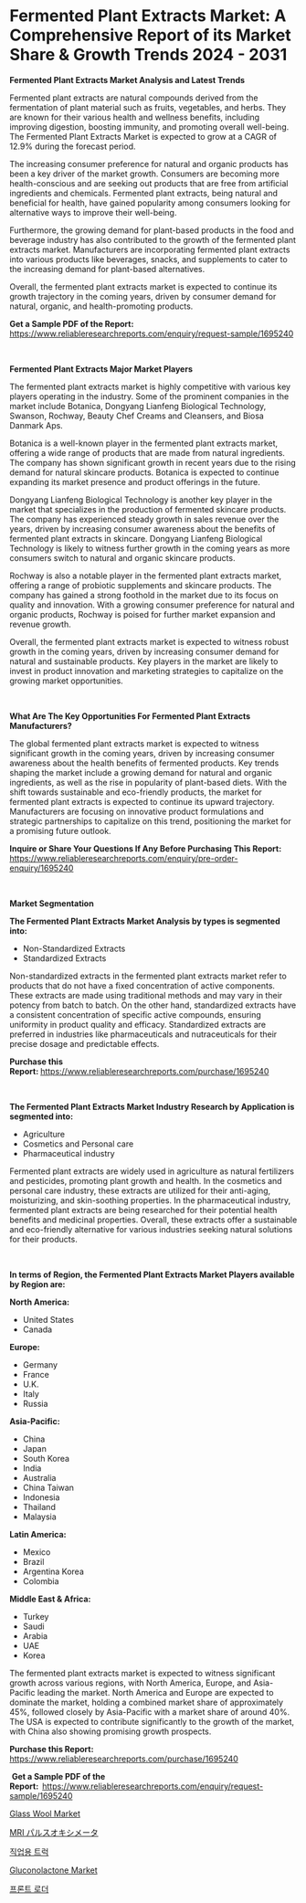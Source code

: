 <p><h1>Fermented Plant Extracts Market: A Comprehensive Report of its Market Share & Growth Trends 2024 - 2031</h1></p><p><strong>Fermented Plant Extracts Market Analysis and Latest Trends</strong></p>
<p><p>Fermented plant extracts are natural compounds derived from the fermentation of plant material such as fruits, vegetables, and herbs. They are known for their various health and wellness benefits, including improving digestion, boosting immunity, and promoting overall well-being. The Fermented Plant Extracts Market is expected to grow at a CAGR of 12.9% during the forecast period.</p><p>The increasing consumer preference for natural and organic products has been a key driver of the market growth. Consumers are becoming more health-conscious and are seeking out products that are free from artificial ingredients and chemicals. Fermented plant extracts, being natural and beneficial for health, have gained popularity among consumers looking for alternative ways to improve their well-being.</p><p>Furthermore, the growing demand for plant-based products in the food and beverage industry has also contributed to the growth of the fermented plant extracts market. Manufacturers are incorporating fermented plant extracts into various products like beverages, snacks, and supplements to cater to the increasing demand for plant-based alternatives.</p><p>Overall, the fermented plant extracts market is expected to continue its growth trajectory in the coming years, driven by consumer demand for natural, organic, and health-promoting products.</p></p>
<p><strong>Get a Sample PDF of the Report:&nbsp;</strong> <a href="https://www.reliableresearchreports.com/enquiry/request-sample/1695240">https://www.reliableresearchreports.com/enquiry/request-sample/1695240</a></p>
<p>&nbsp;</p>
<p><strong>Fermented Plant Extracts Major Market Players</strong></p>
<p><p>The fermented plant extracts market is highly competitive with various key players operating in the industry. Some of the prominent companies in the market include Botanica, Dongyang Lianfeng Biological Technology, Swanson, Rochway, Beauty Chef Creams and Cleansers, and Biosa Danmark Aps.</p><p>Botanica is a well-known player in the fermented plant extracts market, offering a wide range of products that are made from natural ingredients. The company has shown significant growth in recent years due to the rising demand for natural skincare products. Botanica is expected to continue expanding its market presence and product offerings in the future.</p><p>Dongyang Lianfeng Biological Technology is another key player in the market that specializes in the production of fermented skincare products. The company has experienced steady growth in sales revenue over the years, driven by increasing consumer awareness about the benefits of fermented plant extracts in skincare. Dongyang Lianfeng Biological Technology is likely to witness further growth in the coming years as more consumers switch to natural and organic skincare products.</p><p>Rochway is also a notable player in the fermented plant extracts market, offering a range of probiotic supplements and skincare products. The company has gained a strong foothold in the market due to its focus on quality and innovation. With a growing consumer preference for natural and organic products, Rochway is poised for further market expansion and revenue growth.</p><p>Overall, the fermented plant extracts market is expected to witness robust growth in the coming years, driven by increasing consumer demand for natural and sustainable products. Key players in the market are likely to invest in product innovation and marketing strategies to capitalize on the growing market opportunities.</p></p>
<p>&nbsp;</p>
<p><strong>What Are The Key Opportunities For Fermented Plant Extracts Manufacturers?</strong></p>
<p><p>The global fermented plant extracts market is expected to witness significant growth in the coming years, driven by increasing consumer awareness about the health benefits of fermented products. Key trends shaping the market include a growing demand for natural and organic ingredients, as well as the rise in popularity of plant-based diets. With the shift towards sustainable and eco-friendly products, the market for fermented plant extracts is expected to continue its upward trajectory. Manufacturers are focusing on innovative product formulations and strategic partnerships to capitalize on this trend, positioning the market for a promising future outlook.</p></p>
<p><strong>Inquire or Share Your Questions If Any Before Purchasing This Report:</strong> <a href="https://www.reliableresearchreports.com/enquiry/pre-order-enquiry/1695240">https://www.reliableresearchreports.com/enquiry/pre-order-enquiry/1695240</a></p>
<p>&nbsp;</p>
<p><strong>Market Segmentation</strong></p>
<p><strong>The Fermented Plant Extracts Market Analysis by types is segmented into:</strong></p>
<p><ul><li>Non-Standardized Extracts</li><li>Standardized Extracts</li></ul></p>
<p><p>Non-standardized extracts in the fermented plant extracts market refer to products that do not have a fixed concentration of active components. These extracts are made using traditional methods and may vary in their potency from batch to batch. On the other hand, standardized extracts have a consistent concentration of specific active compounds, ensuring uniformity in product quality and efficacy. Standardized extracts are preferred in industries like pharmaceuticals and nutraceuticals for their precise dosage and predictable effects.</p></p>
<p><strong>Purchase this Report:&nbsp;</strong><a href="https://www.reliableresearchreports.com/purchase/1695240">https://www.reliableresearchreports.com/purchase/1695240</a></p>
<p>&nbsp;</p>
<p><strong>The Fermented Plant Extracts Market Industry Research by Application is segmented into:</strong></p>
<p><ul><li>Agriculture</li><li>Cosmetics and Personal care</li><li>Pharmaceutical industry</li></ul></p>
<p><p>Fermented plant extracts are widely used in agriculture as natural fertilizers and pesticides, promoting plant growth and health. In the cosmetics and personal care industry, these extracts are utilized for their anti-aging, moisturizing, and skin-soothing properties. In the pharmaceutical industry, fermented plant extracts are being researched for their potential health benefits and medicinal properties. Overall, these extracts offer a sustainable and eco-friendly alternative for various industries seeking natural solutions for their products.</p></p>
<p>&nbsp;</p>
<p><strong>In terms of Region, the Fermented Plant Extracts Market Players available by Region are:</strong></p>
<p>
    <p> <strong> North America: </strong>
        <ul>
            <li>United States</li>
            <li>Canada</li>
        </ul>
        </p> 
    <p> <strong> Europe: </strong>
        <ul>
            <li>Germany</li>
            <li>France</li>
            <li>U.K.</li>
            <li>Italy</li>
            <li>Russia</li>
        </ul>
        </p> 
    <p> <strong> Asia-Pacific: </strong>
        <ul>
            <li>China</li>
            <li>Japan</li>
            <li>South Korea</li>
            <li>India</li>
            <li>Australia</li>
            <li>China Taiwan</li>
            <li>Indonesia</li>
            <li>Thailand</li>
            <li>Malaysia</li>
        </ul>
        </p> 
    <p> <strong> Latin America: </strong>
        <ul>
            <li>Mexico</li>
            <li>Brazil</li>
            <li>Argentina Korea</li>
            <li>Colombia</li>
        </ul>
        </p> 
    <p> <strong> Middle East & Africa: </strong>
        <ul>
            <li>Turkey</li>
            <li>Saudi</li>
            <li>Arabia</li>
            <li>UAE</li>
            <li>Korea</li>
        </ul>
    </p>
    </p>
<p><p>The fermented plant extracts market is expected to witness significant growth across various regions, with North America, Europe, and Asia-Pacific leading the market. North America and Europe are expected to dominate the market, holding a combined market share of approximately 45%, followed closely by Asia-Pacific with a market share of around 40%. The USA is expected to contribute significantly to the growth of the market, with China also showing promising growth prospects.</p></p>
<p><strong>Purchase this Report: </strong><a href="https://www.reliableresearchreports.com/purchase/1695240">https://www.reliableresearchreports.com/purchase/1695240</a></p>
<p>&nbsp;<strong>Get a Sample PDF of the Report:&nbsp;&nbsp;</strong><a href="https://www.reliableresearchreports.com/enquiry/request-sample/1695240">https://www.reliableresearchreports.com/enquiry/request-sample/1695240</a></p>
<p><strong></strong></p>
<p><p><a href="https://github.com/globismark/Market-Research-Report-List-2/blob/main/glass-wool-market.md">Glass Wool Market</a></p><p><a href="https://medium.com/@dm15982023/mri-pulse-oximeters%E5%B8%82%E5%A0%B4-%E7%AB%B6%E4%BA%89%E5%88%86%E6%9E%90-%E5%B8%82%E5%A0%B4%E5%8B%95%E5%90%91-2031%E5%B9%B4%E3%81%BE%E3%81%A7%E3%81%AE%E4%BA%88%E6%B8%AC-7b55c60ceb73">MRI パルスオキシメータ</a></p><p><a href="https://medium.com/@trevorkruvalis5678/%EC%A7%81%EC%97%85%EC%9A%A9-%ED%8A%B8%EB%9F%AD-%EC%8B%9C%EC%9E%A5-%EB%B6%84%EC%84%9D-%EA%B8%80%EB%A1%9C%EB%B2%8C-%EC%82%B0%EC%97%85-%EC%A0%84%EB%A7%9D-%EB%B0%8F-%EC%98%88%EC%B8%A1-2024%EB%85%84%EB%B6%80%ED%84%B0-2031%EB%85%84-7e8356fa7b0a">직업용 트럭</a></p><p><a href="https://github.com/bobicer/Market-Research-Report-List-2/blob/main/gluconolactone-market.md">Gluconolactone Market</a></p><p><a href="https://medium.com/@trevorkruvalis5678/%ED%94%84%EB%9F%B0%ED%8A%B8-%EB%A1%9C%EB%8D%94-%EC%8B%9C%EC%9E%A5-%EC%8B%9C%EC%9E%A5-cagr-%EC%8B%9C%EC%9E%A5-%EB%8F%99%ED%96%A5-%EB%B0%8F-%EC%84%B1%EC%9E%A5-%EC%A0%84%EB%9E%B5%EC%97%90-%EB%8C%80%ED%95%9C-%ED%86%B5%EC%B0%B0%EB%A0%A5-b887d1669b0e">프론트 로더</a></p></p>